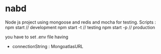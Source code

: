 # nabd
Node js project using mongoose and redis and mocha for testing.
Scripts :
npm start // development
npm start -t // testing
npm start -p // production


you have to set .env file having 
  - connectionString : MongoatlasURL
